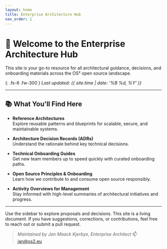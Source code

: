 ```yaml
---
layout: home
title: Enterprise Architecture Hub
nav_order: 1
---
```


# 👋 Welcome to the Enterprise Architecture Hub

This site is your go-to resource for all architectural guidance, decisions, and onboarding materials across the OS² open source landscape.

{: .fs-6 .fw-300 }
_Last updated: {{ site.time | date: '%B %d, %Y' }}_

---

## 📚 What You'll Find Here

- **Reference Architectures**  
  Explore reusable patterns and blueprints for scalable, secure, and maintainable systems.

- **Architecture Decision Records (ADRs)**  
  Understand the rationale behind key technical decisions.

- **Technical Onboarding Guides**  
  Get new team members up to speed quickly with curated onboarding paths.

- **Open Source Principles & Onboarding**  
  Learn how we contribute to and consume open source responsibly.

- **Activity Overviews for Management**  
  Stay informed with high-level summaries of architectural initiatives and progress.

---


Use the sidebar to explore proposals and decisions.
This site is a living document. If you have suggestions, corrections, or contributions, feel free to reach out or submit a pull request.


> _Maintained by Jan Maack Kjerbye, Enterprise Architect_ 📫 jan@os2.eu